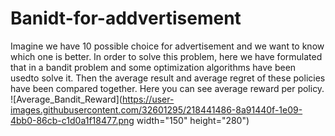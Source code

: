 # Banidt-for-addvertisement
Imagine we have 10 possible choice for advertisement and we want to know which one is better. In order to solve this problem, here we have formulated that in a bandit problem and some optimization algorithms have been usedto solve it. Then the average result and average regret of these policies have been compared together.
Here you can see average reward per policy.
![Average_Bandit_Reward](https://user-images.githubusercontent.com/32601295/218441486-8a91440f-1e09-4bb0-86cb-c1d0a1f18477.png width="150" height="280")

